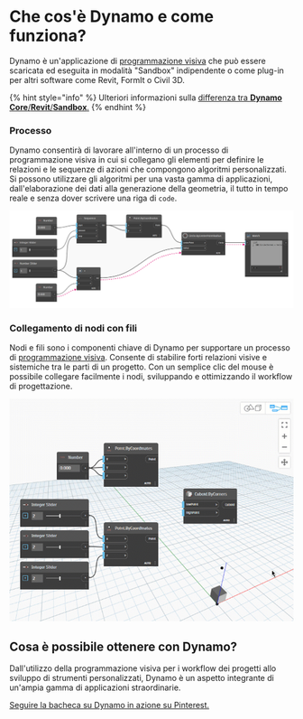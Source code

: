 # Che cos'è Dynamo e come funziona?

Dynamo è un'applicazione di [programmazione visiva](https://primer2.dynamobim.org/a_appendix/a-1_visual-programming-and-dynamo) che può essere scaricata ed eseguita in modalità "Sandbox" indipendente o come plug-in per altri software come Revit, FormIt o Civil 3D.

{% hint style="info" %} 
Ulteriori informazioni sulla [differenza tra **Dynamo Core**/**Revit**/**Sandbox**.](https://dynamobim.org/a-new-way-to-get-dynamo-sandbox/) 
{% endhint %}

### Processo

Dynamo consentirà di lavorare all'interno di un processo di programmazione visiva in cui si collegano gli elementi per definire le relazioni e le sequenze di azioni che compongono algoritmi personalizzati. Si possono utilizzare gli algoritmi per una vasta gamma di applicazioni, dall'elaborazione dei dati alla generazione della geometria, il tutto in tempo reale e senza dover scrivere una riga di `code`.

![](images/1-1/nodesandwires-flowofdata.jpg)

### Collegamento di nodi con fili

Nodi e fili sono i componenti chiave di Dynamo per supportare un processo di [programmazione visiva](../a\_appendix/a-1\_visual-programming-and-dynamo.md). Consente di stabilire forti relazioni visive e sistemiche tra le parti di un progetto. Con un semplice clic del mouse è possibile collegare facilmente i nodi, sviluppando e ottimizzando il workflow di progettazione.

![](images/1-1/whatisdynamo-connectingnodeswithwires.gif)

## Cosa è possibile ottenere con Dynamo?

Dall'utilizzo della programmazione visiva per i workflow dei progetti allo sviluppo di strumenti personalizzati, Dynamo è un aspetto integrante di un'ampia gamma di applicazioni straordinarie.

[Seguire la bacheca su Dynamo in azione su Pinterest.](http://www.pinterest.com/modelabnyc/dynamo-in-action/)
